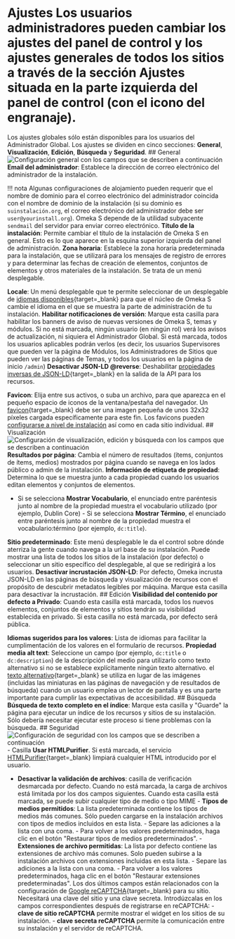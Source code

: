 # Ajustes Los usuarios administradores pueden cambiar los ajustes del panel de control y los ajustes generales de todos los sitios a través de la sección **Ajustes** situada en la parte izquierda del panel de control (con el icono del engranaje). 

Los ajustes globales sólo están disponibles para los usuarios del Administrador Global. Los ajustes se dividen en cinco secciones: **General**, **Visualización**, **Edición**, **Búsqueda** y **Seguridad**. ## General ![Configuración general con los campos que se describen a continuación](adminfiles/settings_general.png) **Email del administrador**: Establece la dirección de correo electrónico del administrador de la instalación. 

!!! nota Algunas configuraciones de alojamiento pueden requerir que el nombre de dominio para el correo electrónico del administrador coincida con el nombre de dominio de la instalación (si su dominio es `suinstalación.org`, el correo electrónico del administrador debe ser `user@yourinstall.org`). Omeka S depende de la utilidad subyacente `sendmail` del servidor para enviar correo electrónico. **Título de la instalación**: Permite cambiar el título de la instalación de Omeka S en general. Esto es lo que aparece en la esquina superior izquierda del panel de administración. **Zona horaria**: Establece la zona horaria predeterminada para la instalación, que se utilizará para los mensajes de registro de errores y para determinar las fechas de creación de elementos, conjuntos de elementos y otros materiales de la instalación. Se trata de un menú desplegable. 

**Locale**: Un menú desplegable que te permite seleccionar de un desplegable de [idiomas disponibles](https://www.transifex.com/omeka/omeka-s/){target=_blank} para que el núcleo de Omeka S cambie el idioma en el que se muestra la parte de administración de tu instalación. **Habilitar notificaciones de versión**: Marque esta casilla para habilitar los banners de aviso de nuevas versiones de Omeka S, temas y módulos. Si no está marcada, ningún usuario (en ningún rol) verá los avisos de actualización, ni siquiera el Administrador Global. Si está marcada, todos los usuarios aplicables podrán verlos (es decir, los usuarios Supervisores que pueden ver la página de Módulos, los Administradores de Sitios que pueden ver las páginas de Temas, y todos los usuarios en la página de inicio `/admin`) **Desactivar JSON-LD @reverse**: Deshabilitar [propiedades inversas de JSON-LD](https://www.w3.org/TR/json-ld11/#reverse-properties){target=_blank} en la salida de la API para los recursos. 

**Favicon**: Elija entre sus activos, o suba un archivo, para que aparezca en el pequeño espacio de iconos de la ventana/pestaña del navegador. Un [favicon](https://www.w3schools.com/html/html_favicon.asp){target=_blank} debe ser una imagen pequeña de unos 32x32 píxeles cargada específicamente para este fin. Los favicons pueden [configurarse a nivel de instalación](../sites/site_settings.md#general-settings) así como en cada sitio individual. ## Visualización ![Configuración de visualización, edición y búsqueda con los campos que se describen a continuación](adminfiles/settings_display.png) **Resultados por página**: Cambia el número de resultados (ítems, conjuntos de ítems, medios) mostrados por página cuando se navega en los lados público o admin de la instalación. **Información de etiqueta de propiedad**: Determina lo que se muestra junto a cada propiedad cuando los usuarios editan elementos y conjuntos de elementos. 

- Si se selecciona **Mostrar Vocabulario**, el enunciado entre paréntesis junto al nombre de la propiedad muestra el vocabulario utilizado (por ejemplo, Dublin Core) - Si se selecciona **Mostrar Término**, el enunciado entre paréntesis junto al nombre de la propiedad muestra el vocabulario:término (por ejemplo, `dc:title`). 

**Sitio predeterminado**: Este menú desplegable le da el control sobre dónde aterriza la gente cuando navega a la url base de su instalación. Puede mostrar una lista de todos los sitios de la instalación (por defecto) o seleccionar un sitio específico del desplegable, al que se redirigirá a los usuarios. **Desactivar incrustación JSON-LD**: Por defecto, Omeka incrusta JSON-LD en las páginas de búsqueda y visualización de recursos con el propósito de descubrir metadatos legibles por máquina. Marque esta casilla para desactivar la incrustación. ## Edición **Visibilidad del contenido por defecto a Privado**: Cuando esta casilla está marcada, todos los nuevos elementos, conjuntos de elementos y sitios tendrán su visibilidad establecida en privado. Si esta casilla no está marcada, por defecto será pública. 

**Idiomas sugeridos para los valores**: Lista de idiomas para facilitar la cumplimentación de los valores en el formulario de recursos. **Propiedad media alt text**: Seleccione un campo (por ejemplo, `dc:title` o `dc:description`) de la descripción del medio para utilizarlo como texto alternativo si no se establece explícitamente ningún texto alternativo. el [texto alternativo](https://webaim.org/techniques/alttext/){target=_blank} se utiliza en lugar de las imágenes (incluidas las miniaturas en las páginas de navegación y de resultados de búsqueda) cuando un usuario emplea un lector de pantalla y es una parte importante para cumplir las expectativas de accesibilidad. ## Búsqueda **Búsqueda de texto completo en el índice**: Marque esta casilla y "Guarde" la página para ejecutar un índice de los recursos y sitios de su instalación. Sólo debería necesitar ejecutar este proceso si tiene problemas con la búsqueda. ## Seguridad ![Configuración de seguridad con los campos que se describen a continuación](adminfiles/settings_security.png) - Casilla **Usar HTMLPurifier**. Si está marcada, el servicio [HTMLPurifier](http://htmlpurifier.org/){target=_blank} limpiará cualquier HTML introducido por el usuario. 
- **Desactivar la validación de archivos**: casilla de verificación desmarcada por defecto. Cuando no está marcada, la carga de archivos está limitada por los dos campos siguientes. Cuando esta casilla está marcada, se puede subir cualquier tipo de medio o tipo MIME - **Tipos de medios permitidos**: La lista predeterminada contiene los tipos de medios más comunes. Sólo pueden cargarse en la instalación archivos con tipos de medios incluidos en esta lista. - Separe las adiciones a la lista con una coma. - Para volver a los valores predeterminados, haga clic en el botón "Restaurar tipos de medios predeterminados". - **Extensiones de archivo permitidas**: La lista por defecto contiene las extensiones de archivo más comunes. Solo pueden subirse a la instalación archivos con extensiones incluidas en esta lista. - Separe las adiciones a la lista con una coma. - Para volver a los valores predeterminados, haga clic en el botón "Restaurar extensiones predeterminadas". Los dos últimos campos están relacionados con la configuración de [Google reCAPTCHA](https://www.google.com/recaptcha/intro/index.html){target=_blank} para su sitio. Necesitará una clave del sitio y una clave secreta. Introdúzcalas en los campos correspondientes después de registrarse en reCAPTCHA: - **clave de sitio reCAPTCHA** permite mostrar el widget en los sitios de su instalación. - **clave secreta reCAPTCHA** permite la comunicación entre su instalación y el servidor de reCAPTCHA. 
